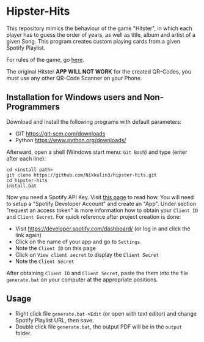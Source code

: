 # Hipster-Hits

This repository mimics the behaviour of the game "Hitster", in which each player has to guess the order of years, as well as title, album and artist of a given Song. This program creates custom playing cards from a given Spotify Playlist.

For rules of the game, go [here](https://www.spielregeln.de/hitster.html).

The original Hitster **APP WILL NOT WORK** for the created QR-Codes, you must use any other QR-Code Scanner on your Phone.

## Installation for Windows users and Non-Programmers

Download and Install the following programs with default parameters:

- GIT https://git-scm.com/downloads
- Python https://www.python.org/downloads/

Afterward, open a shell (Windows start menu: `Git Bash`) and type (enter after each line):

```commandline
cd <install path>
git clone https://github.com/Nikkulin3/hipster-hits.git
cd hipster-hits
install.bat
```

Now you need a Spotify API Key. Visit [this page](https://developer.spotify.com/documentation/web-api/tutorials/getting-started) to read how. You will need to setup a "Spotify Developer Account" and create an "App". Under section "request an access token" is more information how to obtain your `Client ID` and `Client Secret`. For quick reference after project creation is done:

- Visit https://developer.spotify.com/dashboard/ (or log in and click the link again)
- Click on the name of your app and go to `Settings`
- Note the `Client ID` on this page
- Click on `View client secret` to display the `Client Secret`
- Note the `Client Secret`

After obtaining `Client ID` and `Client Secret`, paste the them into the file `generate.bat` on your computer at the appropriate positions.


## Usage

- Right click file `generate.bat->Edit` (or open with text editor) and change Spotify Playlist URL, then save.
- Double click file `generate.bat`, the output PDF will be in the `output` folder.

